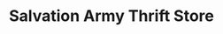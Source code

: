 ---
title: "Salvation Army Thrift Store"
url: /paterson/salvation-army-thrift-store/
shop: Gebrauchtwaren
---